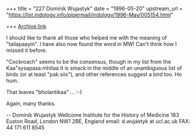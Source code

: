 +++
title = "227 Dominik Wujastyk"
date = "1996-05-20"
upstream_url = "https://list.indology.info/pipermail/indology/1996-May/005154.html"

+++
[Archive link](https://list.indology.info/pipermail/indology/1996-May/005154.html)


I should like to thank all those who helped me with the meaning of
"tailapaayin".  I have also now found the word in MW!  Can't think how I
missed it before.

"Cockroach" seems to be the consensus, though in my list from the
Kaa"sysapasa.mhitaa it is smack in the middle of an unambiguous list of
birds (or at least "pak.siis"), and other references suggest a bird too.
Ho hum.

That leaves "bholantikaa"  ... :-)

Again, many thanks.


--
Dominik Wujastyk               Wellcome Institute for the History of Medicine
                                     183 Euston Road, London NW1 2BE, England
email: d.wujastyk at ucl.ac.uk                              FAX: 44 171 611 8545





